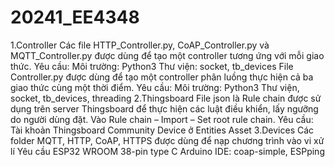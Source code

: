 # 20241_EE4348
1.Controller
Các file HTTP_Controller.py, CoAP_Controller.py và MQTT_Controller.py được dùng để tạo một controller tương ứng với mỗi giao thức.
Yêu cầu:
Môi trường: Python3
Thư viện: socket, tb_devices
File Controller.py được dùng để tạo một controller phân luồng thực hiện cả ba giao thức cùng một thời điểm.
Yêu cầu:
Môi trường: Python3
Thư viện, socket, tb_devices, threading
2.Thingsboard
File json là Rule chain được sử dụng trên server Thingsboard để thực hiện các luật điều khiển, lấy ngưỡng do người dùng đặt.
Vào Rule chain – Import – Set root rule chain.
Yêu cầu:
Tài khoản Thingsboard Community
Device ở Entities
Asset
3.Devices
Các folder MQTT, HTTP, CoAP, HTTPS được dùng để nạp chương trình vào vi xử lí
Yêu cầu
ESP32 WROOM 38-pin type C
Arduino IDE: coap-simple, ESPping

 
